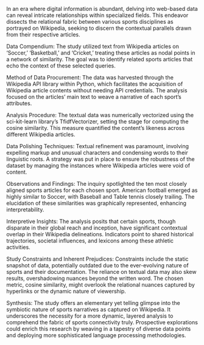 In an era where digital information is abundant, delving into web-based data can reveal intricate relationships within specialized fields. This endeavor dissects the relational fabric between various sports disciplines as portrayed on Wikipedia, seeking to discern the contextual parallels drawn from their respective articles.

Data Compendium:
The study utilized text from Wikipedia articles on ‘Soccer,’ ‘Basketball,’ and ‘Cricket,’ treating these articles as nodal points in a network of similarity. The goal was to identify related sports articles that echo the context of these selected queries.

Method of Data Procurement:
The data was harvested through the Wikipedia API library within Python, which facilitates the acquisition of Wikipedia article contents without needing API credentials. The analysis focused on the articles’ main text to weave a narrative of each sport’s attributes.

Analysis Procedure:
The textual data was numerically vectorized using the sci-kit-learn library’s TfidfVectorizer, setting the stage for computing the cosine similarity. This measure quantified the content’s likeness across different Wikipedia articles.

Data Polishing Techniques:
Textual refinement was paramount, involving expelling markup and unusual characters and condensing words to their linguistic roots. A strategy was put in place to ensure the robustness of the dataset by managing the instances where Wikipedia articles were void of content.

Observations and Findings:
The inquiry spotlighted the ten most closely aligned sports articles for each chosen sport. American football emerged as highly similar to Soccer, with Baseball and Table tennis closely trailing. The elucidation of these similarities was graphically represented, enhancing interpretability.

Interpretive Insights:
The analysis posits that certain sports, though disparate in their global reach and inception, have significant contextual overlap in their Wikipedia delineations. Indicators point to shared historical trajectories, societal influences, and lexicons among these athletic activities.

Study Constraints and Inherent Prejudices:
Constraints include the static snapshot of data, potentially outdated due to the ever-evolving nature of sports and their documentation. The reliance on textual data may also skew results, overshadowing nuances beyond the written word. The chosen metric, cosine similarity, might overlook the relational nuances captured by hyperlinks or the dynamic nature of viewership.

Synthesis:
The study offers an elementary yet telling glimpse into the symbiotic nature of sports narratives as captured on Wikipedia. It underscores the necessity for a more dynamic, layered analysis to comprehend the fabric of sports connectivity truly. Prospective explorations could enrich this research by weaving in a tapestry of diverse data points and deploying more sophisticated language processing methodologies.
